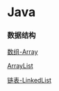 # Java











### 数据结构

[数组-Array](./array.md)

[ArrayList](./arraylist.md)

[链表-LinkedList](./linkedlist.md)





